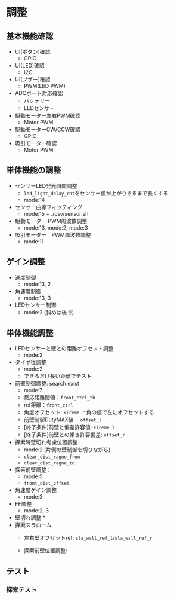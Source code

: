# 調整

## 基本機能確認
* UI(ボタン)確認
  * GPIO
* UI(LED)確認
  * I2C
* UI(ブザー)確認
  * PWM(LED PWM)
* ADCポート対応確認
  * バッテリー
  * LEDセンサー
* 駆動モーター左右PWM確認
  * Motor PWM
* 駆動モーターCW/CCW確認
  * GPIO
* 吸引モーター確認
  * Motor PWM

## 単体機能の調整
* センサーLED発光時間調整
  * `led_light_delay_cnt`をセンサー値が上がりきるまで長くする
  * mode:14
* センサー曲線フィッティング
  * mode:15 + ./csv/sensor.sh
* 駆動モーター PWM周波数調整
  * mode:13, mode:2, mode:3
* 吸引モーター　PWM周波数調整
  * mode:11

## ゲイン調整
* 速度制御
  * mode:13, 2
* 角速度制御
  * mode:13, 3
* LEDセンサー制御
  * mode:2 (斜めは後で)

## 単体機能調整
* LEDセンサーと壁との距離オフセット調整
  * mode:2 
* タイヤ径調整
  * mode:2
  * できるだけ長い距離でテスト
* 前壁制御調整: search.exist
  * mode:7
  * 反応距離閾値：`front_ctrl_th`
  * ref距離：`front_ctrl`
  * 角度オフセット: `kireme_r` 負の値で左にオフセットする
  * 前壁制御DutyMAX値： `offset_l`
  * [終了条件]前壁と偏差許容値: `kireme_l`
  * [終了条件]前壁との傾き許容偏差: `offset_r`
* 探索時壁切れ考慮位置調整
  * mode:2 (片側の壁制御を切りながら)
  * `clear_dist_ragne_from`
  * `clear_dist_ragne_to`
* 探索前壁調整：
  * mode:5
  * `front_dist_offset`
* 角速度ゲイン調整
  * mode:3
* FF調整
  * mode:2, 3
* 壁切れ調整
  * 
* 探索スラローム
  * 左右壁オフセットref: `sla_wall_ref_l`/`sla_wall_ref_r`

  * 探索前壁位置調整: 

## テスト



### 探索テスト

### 